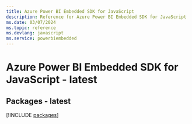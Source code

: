 ```yaml
---
title: Azure Power BI Embedded SDK for JavaScript
description: Reference for Azure Power BI Embedded SDK for JavaScript
ms.date: 03/07/2024
ms.topic: reference
ms.devlang: javascript
ms.service: powerbiembedded
---
```

# Azure Power BI Embedded SDK for JavaScript - latest
## Packages - latest
[!INCLUDE [packages](power-bi-embedded-index.md)]